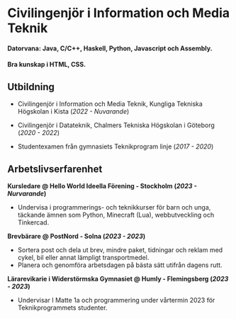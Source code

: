 # Civilingenjör i Information och Media Teknik

#### Datorvana: Java, C/C++, Haskell, Python, Javascript och Assembly.
#### Bra kunskap i HTML, CSS.

## Utbildning
- Civilingenjör i Information och Media Teknik, Kungliga Tekniska Högskolan i Kista (_2022 - Nuvarande_)
  
- Civilingenjör i Datateknik, Chalmers Tekniska Högskolan i Göteborg (_2020 - 2022_)
  
- Studentexamen från gymnasiets Teknikprogram linje (_2017 - 2020_)

## Arbetslivserfarenhet
**Kursledare @ Hello World Ideella Förening - Stockholm (_2023 - Nurvarande_)**
- Undervisa i programmerings- och teknikkurser för barn och unga, täckande
  ämnen som Python, Minecraft (Lua), webbutveckling och Tinkercad.
  
**Brevbärare @ PostNord - Solna (_2023 - 2023_)**
- Sortera post och dela ut brev, mindre paket, tidningar och
  reklam med cykel, bil eller annat lämpligt transportmedel.
- Planera och genomföra arbetsdagen på bästa sätt utifrån
  dagens rutt.

**Lärarevikarie i Widerstörmska Gymnasiet @ Humly - Flemingsberg (_2023 - 2023_)**
- Undervisar I Matte 1a och programmering under vårtermin 2023 för
  Teknikprogrammets studenter.


